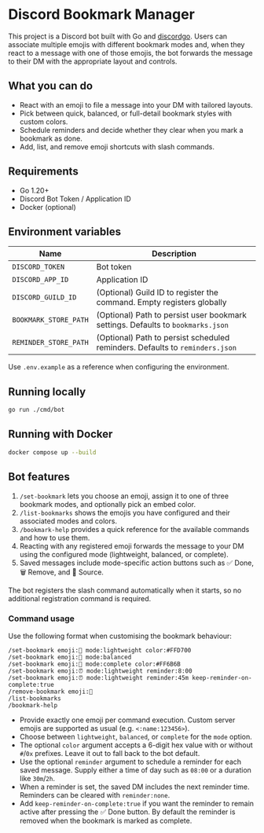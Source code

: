 # Discord Bookmark Manager

This project is a Discord bot built with Go and [discordgo](https://github.com/bwmarrin/discordgo). Users can associate multiple emojis with different bookmark modes and, when they react to a message with one of those emojis, the bot forwards the message to their DM with the appropriate layout and controls.

## What you can do

- React with an emoji to file a message into your DM with tailored layouts.
- Pick between quick, balanced, or full-detail bookmark styles with custom colors.
- Schedule reminders and decide whether they clear when you mark a bookmark as done.
- Add, list, and remove emoji shortcuts with slash commands.

## Requirements

- Go 1.20+
- Discord Bot Token / Application ID
- Docker (optional)

## Environment variables

| Name | Description |
| --- | --- |
| `DISCORD_TOKEN` | Bot token |
| `DISCORD_APP_ID` | Application ID |
| `DISCORD_GUILD_ID` | (Optional) Guild ID to register the command. Empty registers globally |
| `BOOKMARK_STORE_PATH` | (Optional) Path to persist user bookmark settings. Defaults to `bookmarks.json` |
| `REMINDER_STORE_PATH` | (Optional) Path to persist scheduled reminders. Defaults to `reminders.json` |

Use `.env.example` as a reference when configuring the environment.

## Running locally

```bash
go run ./cmd/bot
```

## Running with Docker

```bash
docker compose up --build
```

## Bot features

1. `/set-bookmark` lets you choose an emoji, assign it to one of three bookmark modes, and optionally pick an embed color.
2. `/list-bookmarks` shows the emojis you have configured and their associated modes and colors.
3. `/bookmark-help` provides a quick reference for the available commands and how to use them.
4. Reacting with any registered emoji forwards the message to your DM using the configured mode (lightweight, balanced, or complete).
5. Saved messages include mode-specific action buttons such as ✅ Done, 🗑️ Remove, and 🔗 Source.

The bot registers the slash command automatically when it starts, so no additional registration command is required.

### Command usage

Use the following format when customising the bookmark behaviour:

```
/set-bookmark emoji:👀 mode:lightweight color:#FFD700
/set-bookmark emoji:🔖 mode:balanced
/set-bookmark emoji:📌 mode:complete color:#FF6B6B
/set-bookmark emoji:⏰ mode:lightweight reminder:8:00
/set-bookmark emoji:⏰ mode:lightweight reminder:45m keep-reminder-on-complete:true
/remove-bookmark emoji:👀
/list-bookmarks
/bookmark-help
```

- Provide exactly one emoji per command execution. Custom server emojis are supported as usual (e.g. `<:name:123456>`).
- Choose between `lightweight`, `balanced`, or `complete` for the `mode` option.
- The optional `color` argument accepts a 6-digit hex value with or without `#`/`0x` prefixes. Leave it out to fall back to the bot default.
- Use the optional `reminder` argument to schedule a reminder for each saved message. Supply either a time of day such as `08:00` or a duration like `30m`/`2h`.
- When a reminder is set, the saved DM includes the next reminder time. Reminders can be cleared with `reminder:none`.
- Add `keep-reminder-on-complete:true` if you want the reminder to remain active after pressing the ✅ Done button. By default the reminder is removed when the bookmark is marked as complete.
